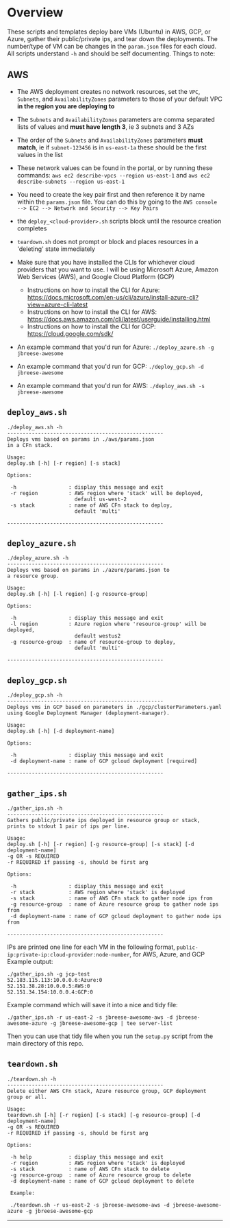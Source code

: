 
# Overview
These scripts and templates deploy bare VMs (Ubuntu) in AWS, GCP, or Azure, gather their public/private ips, and tear down the deployments. The number/type of VM can be changes in the `param.json` files for each cloud.
All scripts understand `-h` and should be self documenting. Things to note:

## AWS
* The AWS deployment creates no network resources, set the `VPC`, `Subnets`, and `AvailabilityZones` parameters to those of your default VPC **in the region you are deploying to**
* The `Subnets` and `AvailabilityZones` parameters are comma separated lists of values and **must have length 3**, ie 3 subnets and 3 AZs
* The order of the `Subnets` and `AvailabilityZones` parameters **must match**, ie if `subnet-123456` is in `us-east-1a` these should be the first values in the list
* These network values can be found in the portal, or by running these commands: `aws ec2 describe-vpcs --region us-east-1` and `aws ec2 describe-subnets --region us-east-1`
* You need to create the key pair first and then reference it by name within the `params.json` file. You can do this by going to the `AWS console --> EC2 --> Network and Security --> Key Pairs`

* the `deploy_<cloud-provider>.sh` scripts block until the resource creation completes
* `teardown.sh` does not prompt or block and places resources in a 'deleting' state immediately

* Make sure that you have installed the CLIs for whichever cloud providers that you want to use. I will be using Microsoft Azure, Amazon Web Services (AWS), and Google Cloud Platform (GCP)
    * Instructions on how to install the CLI for Azure: https://docs.microsoft.com/en-us/cli/azure/install-azure-cli?view=azure-cli-latest
    * Instructions on how to install the CLI for AWS: https://docs.aws.amazon.com/cli/latest/userguide/installing.html
    * Instructions on how to install the CLI for GCP: https://cloud.google.com/sdk/
* An example command that you'd run for Azure: `./deploy_azure.sh -g jbreese-awesome`
* An example command that you'd run for GCP: `./deploy_gcp.sh -d jbreese-awesome`
* An example command that you'd run for AWS: `./deploy_aws.sh -s jbreese-awesome`

## `deploy_aws.sh`

```
./deploy_aws.sh -h
---------------------------------------------------
Deploys vms based on params in ./aws/params.json
in a CFn stack.

Usage:
deploy.sh [-h] [-r region] [-s stack]

Options:

 -h                 : display this message and exit
 -r region          : AWS region where 'stack' will be deployed,
                      default us-west-2
 -s stack           : name of AWS CFn stack to deploy,
                      default 'multi'

---------------------------------------------------
```

## `deploy_azure.sh`
```
./deploy_azure.sh -h
---------------------------------------------------
Deploys vms based on params in ./azure/params.json to
a resource group.

Usage:
deploy.sh [-h] [-l region] [-g resource-group]

Options:

 -h                 : display this message and exit
 -l region          : Azure region where 'resource-group' will be deployed,
                      default westus2
 -g resource-group  : name of resource-group to deploy,
                      default 'multi'

---------------------------------------------------
```

## `deploy_gcp.sh`
```
./deploy_gcp.sh -h
---------------------------------------------------
Deploys vms in GCP based on parameters in ./gcp/clusterParameters.yaml
using Google Deployment Manager (deployment-manager).

Usage:
deploy.sh [-h] [-d deployment-name]

Options:

 -h                 : display this message and exit
 -d deployment-name : name of GCP gcloud deployment [required]

---------------------------------------------------
```

## `gather_ips.sh`
```
./gather_ips.sh -h
---------------------------------------------------
Gathers public/private ips deployed in resource group or stack,
prints to stdout 1 pair of ips per line.

Usage:
deploy.sh [-h] [-r region] [-g resource-group] [-s stack] [-d deployment-name]
-g OR -s REQUIRED
-r REQUIRED if passing -s, should be first arg

Options:

 -h                 : display this message and exit
 -r stack           : AWS region where 'stack' is deployed
 -s stack           : name of AWS CFn stack to gather node ips from
 -g resource-group  : name of Azure resource group to gather node ips from
 -d deployment-name : name of GCP gcloud deployment to gather node ips from

---------------------------------------------------
```
IPs are printed one line for each VM in the following format, `public-ip:private-ip:cloud-provider:node-number`, for AWS, Azure, and GCP
Example output:
```
./gather_ips.sh -g jcp-test
52.183.115.113:10.0.0.6:Azure:0
52.151.38.28:10.0.0.5:AWS:0
52.151.34.154:10.0.0.4:GCP:0
```
Example command which will save it into a nice and tidy file:

`./gather_ips.sh -r us-east-2 -s jbreese-awesome-aws -d jbreese-awesome-azure -g jbreese-awesome-gcp | tee server-list`

Then you can use that tidy file when you run the `setup.py` script from the main directory of this repo.

## `teardown.sh`
```
./teardown.sh -h
---------------------------------------------------
Delete either AWS CFn stack, Azure resource group, GCP deployment group or all.

Usage:
teardown.sh [-h] [-r region] [-s stack] [-g resource-group] [-d deployment-name]
-g OR -s REQUIRED
-r REQUIRED if passing -s, should be first arg

Options:

 -h help            : display this message and exit
 -r region          : AWS region where 'stack' is deployed
 -s stack           : name of AWS CFn stack to delete
 -g resource-group  : name of Azure resource group to delete
 -d deployment-name : name of GCP gcloud deployment to delete

 Example:

 ./teardown.sh -r us-east-2 -s jbreese-awesome-aws -d jbreese-awesome-azure -g jbreese-awesome-gcp
```

---------------------------------------------------

